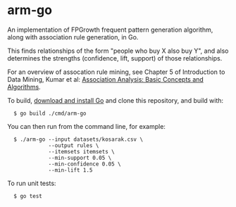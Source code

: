 # arm-go
An implementation of FPGrowth frequent pattern generation algorithm,
along with association rule generation, in Go.

This finds relationships of the form "people who buy X also buy Y",
and also determines the strengths (confidence, lift, support) of those
relationships.

For an overview of assocation rule mining,
see Chapter 5 of Introduction to Data Mining, Kumar et al:
[Association Analysis: Basic Concepts and Algorithms](https://www-users.cs.umn.edu/~kumar001/dmbook/ch5_association_analysis.pdf).

To build, [download and install Go](https://golang.org/dl/) and clone this
repository, and build with:
```
  $ go build ./cmd/arm-go
```
You can then run from the command line, for example:
```
  $ ./arm-go --input datasets/kosarak.csv \
             --output rules \
             --itemsets itemsets \
             --min-support 0.05 \
             --min-confidence 0.05 \
             --min-lift 1.5
```
To run unit tests:
```
  $ go test
```